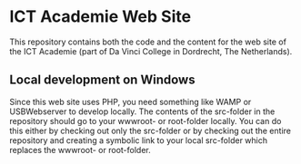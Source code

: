 ICT Academie Web Site
=====================
This repository contains both the code and the content for the web site of the ICT Academie (part of Da Vinci College in Dordrecht, The Netherlands).

Local development on Windows
----------------------------
Since this web site uses PHP, you need something like WAMP or USBWebserver to develop locally. The contents of the src-folder in the repository should go to your wwwroot- or root-folder locally. You can do this either by checking out only the src-folder or by checking out the entire repository and creating a symbolic link to your local src-folder which replaces the wwwroot- or root-folder.